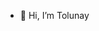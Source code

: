 - 👋 Hi, I’m Tolunay

<!---
tolunayozdemir/tolunayozdemir is a ✨ special ✨ repository because its `README.md` (this file) appears on your GitHub profile.
You can click the Preview link to take a look at your changes.
--->
